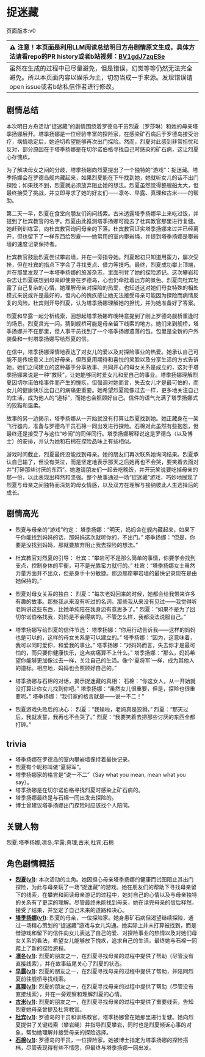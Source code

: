 # 捉迷藏
页面版本:v0
 

| :warning: 注意！本页面是利用LLM阅读总结明日方舟剧情原文生成，具体方法请看repo的PR history或者b站视频：[BV1gdJ7zqESe](https://www.bilibili.com/video/BV1gdJ7zqESe/)         |
|:----------------------------|
| 虽然在生成的过程中已尽量避免，但是错误，幻觉等等仍然无法完全避免。所以本页面内容以娱乐为主，切勿当成一手来源。发现错误请open issue或者b站私信作者进行修改。|



## 剧情总结
本次明日方舟活动“捉迷藏”的剧情围绕着罗德岛干员烈夏（罗莎琳）和她的母亲塔季扬娜展开。塔季扬娜是一位经验丰富的探险家，在感染矿石病后于罗德岛接受治疗，病情稳定后，她迫切希望能够再次出门探险。然而，烈夏对此感到非常担忧和反对，部分原因在于塔季扬娜是在切尔诺伯格寻找自己时感染的矿石病，这让烈夏心存愧疚。

为了解决母女之间的分歧，塔季扬娜向烈夏提出了一个独特的“游戏”：捉迷藏。塔季扬娜会在罗德岛舰内藏起来，如果烈夏能在下午找到她，她就听女儿的话不出门探险；如果找不到，烈夏就必须放弃阻止她的想法。烈夏虽然觉得整艘船太大，但最终接受了挑战，并立即寻求了她的好友们——凛冬、早露、真理和古米——的帮助。

第二天一早，烈夏在食堂向朋友们询问线索。古米透露塔季扬娜早上来吃过饭，并提到了杜宾教官的名字。烈夏由此推测塔季扬娜可能去了杜宾教官那里进行复健。她赶到训练室，向杜宾教官询问母亲的下落。杜宾教官证实塔季扬娜来过并已经离开，但也留下了一样东西给烈夏——她常用的室内攀岩绳，并提到塔季扬娜是攀岩墙的速度记录保持者。

杜宾教官鼓励烈夏尝试攀岩墙，并在一旁指导她。烈夏起初只知道用蛮力，屡次受挫，但在杜宾的指点下学会了寻找支点、借力等技巧。最终，烈夏成功攀上顶端，并在那里发现了一本塔季扬娜的旅游杂志，里面刊登了她的探险游记。这次攀岩和杂志让烈夏联想到母亲即使身在罗德岛，心也仍牵挂着远方的景色。烈夏向杜宾坦露了自己复杂的心情，她理解母亲对探险的热爱，也知道这对她们母女特殊的相处模式来说或许是最好的，但内心的愧疚感让她无法接受母亲可能因为探险而病情反复的风险。杜宾则开导烈夏，认为塔季扬娜理解她的担忧，并为她准备好了答案。

烈夏和早露一起分析线索，回想起塔季扬娜昨晚特意提到了刚上罗德岛舰桥重逢时的场景。烈夏灵光一闪，猜到舰桥可能是母亲留下线索的地方。她们来到舰桥，塔季扬娜并不在那里，但人事干员找到了一个塔季扬娜遗落的包。包里是全新的户外装备和一封塔季扬娜写给烈夏的信。

在信中，塔季扬娜深情地表达了对女儿的爱以及对探险事业的热爱。她承认自己可能不是传统意义上的好母亲，但烈夏用期待和喜悦的笑脸以及分享生活的方式告诉她，她们之间建立的这种基于分享故事、共同开心的母女关系是成立的，这对于塔季扬娜来说是一种“救赎”，让她能够同时爱女儿和爱自己的事业。塔季扬娜理解烈夏因切尔诺伯格事件而产生的愧疚，但强调对她而言，失去女儿才是最可怕的，而女儿的健康快乐比自己的病痛更重要。她希望烈夏能像过去一样，更多地关注自己的生活，成为他人的“道标”，而她也会照顾好自己。信件的语气充满了塔季扬娜式的狡黠和温柔。

故事的另一边揭示，塔季扬娜从一开始就没有打算让烈夏找到她。她正藏身在一架飞行器内，准备与罗德岛干员石棉一同出发进行探险。石棉对此虽然有些抱怨，但最终还是接受了与这位“吵闹”的同伴同行。塔季扬娜解释说这是罗德岛（以及博士）的安排，并认为她和石棉在探险品味上有些相似。

游戏时间截止，烈夏最终没能找到母亲。她的朋友们再次联系她询问结果。烈夏承认自己输了，但没有哭泣，而是坚定地表示那天之后她再也不会哭，要笑着去面对并“打碎那些讨厌的东西”。她邀请朋友们一起去吃晚饭，并开玩笑说要吃掉母亲的那一份，以此表现出释然和坚强。整个故事通过一场“捉迷藏”游戏，巧妙地展现了烈夏与母亲之间独特而深刻的母女情感，以及双方在理解与接纳彼此人生选择后的成长。
## 剧情高光
- 烈夏与母亲的“游戏”约定：
  塔季扬娜：“明天，妈妈会在舰内藏起来，如果下午你能找到妈妈的话，那妈妈这次就听你的，不出门。”
  塔季扬娜：“但是，你要是没找到妈妈，那就要放弃阻止我去探险的想法。”

- 杜宾教官对烈夏的引导：
  杜宾：“攀岩可不是那么简单的事情，你要学会找到支点，控制身体的平衡，可不是光靠蛮力就行的。”
  杜宾：“塔季扬娜女士虽然力量方面并不出众，但是身手十分敏捷。那边那座攀岩墙的最快记录现在是由她保持的。”

- 烈夏对母女关系的独白：
  烈夏：“每次老妈回来的时候，她都会给我带来许多有趣的故事。那些我从来没有听过的名词，那些我从来没有见过——我觉得听老妈讲这些东西，比她单纯陪在我身边有意思多了。”
  烈夏：“如果不是为了回切尔诺伯格找我，妈妈是不会得病的。不管怎么样，我都没法说服自己。”

- 塔季扬娜写给烈夏的信件节选：
  塔季扬娜：“你用行动告诉我——这样的妈妈也是可以的，这样的母女关系是可以建立的。”
  塔季扬娜：“因为，这意味着，我可以同时爱你，和爱我的事业。”
  塔季扬娜：“对妈妈而言，失去你才是最可怕的，而只要你健康快乐，这点病痛算不上什么。”
  塔季扬娜：“那么，妈妈希望你能够更加像过去一样，关注自己的生活。像个‘夏将军’一样，成为其他人的道标。相应地，妈妈也会照顾好自己的。”

- 塔季扬娜与石棉的对话，揭示捉迷藏的真相：
  石棉：“你这女人，从一开始就没打算让你女儿找到你吧。”
  塔季扬娜：“虽然女儿很重要，但是，探险也很重要呢。”
  塔季扬娜：“我们家的格言就是——说一不二！”

- 烈夏游戏失败后的决心：
  烈夏：“我输啦，老妈真是狡猾。”
  烈夏：“那天过后，我就发誓，我再也不会哭了。”
  烈夏：“我要笑着去把那些讨厌的东西全都打碎。”
## trivia
- 塔季扬娜在罗德岛的室内攀岩墙保持着最快记录。
- 烈夏有个昵称叫做“夏将军”。
- 塔季扬娜家的格言是“说一不二”（Say what you mean, mean what you say）。
- 塔季扬娜是在切尔诺伯格寻找烈夏时感染上矿石病的。
- 塔季扬娜最终是与石棉一同出发去探险的。
- 博士曾建议塔季扬娜出门探险时应该找个人陪同。
## 关键人物
烈夏;塔季扬娜;凛冬;早露;真理;古米;杜宾;石棉
## 角色剧情概括
-   **[烈夏](../char_v3/char_194_leto.md)([v1](../chars/char_194_leto.md))**: 本次活动的主角。她因担心母亲塔季扬娜的健康而试图阻止其出门探险，为此与母亲玩了一场“捉迷藏”的游戏。她在朋友们的帮助下寻找母亲留下的线索，在攀岩和阅读母亲游记的过程中，她对自己的心情以及与母亲独特的关系有了更深的理解。尽管最终未能找到母亲，她在读完母亲的信后释然，接受了结果，并坚定了自己未来的道路和决心。
-   **[塔季扬娜](../char_v3/extended_char_ta_ji_yang_na.md)([v1](../chars/extended_char_ta_ji_yang_na.md))**: 烈夏的母亲，一位探险家。她身患矿石病但渴望继续探险，通过一场精心策划的“捉迷藏”游戏与女儿沟通。她实际上并未打算被找到，而是借游戏和留下的信件向女儿表达了自己的爱、对探险事业的热情以及对她们母女关系的看法，希望女儿能够放下愧疚，追求自己的生活。最终她与石棉一同踏上了新的探险旅程。
-   **[凛冬](../char_v3/char_115_headbr.md)([v1](../chars/char_115_headbr.md))**: 烈夏的朋友之一，在烈夏寻找母亲的过程中提供了帮助（尽管没有直接线索），并在故事结尾关心了烈夏的状态。
-   **[早露](../char_v3/char_197_poca.md)([v1](../chars/char_197_poca.md))**: 烈夏的朋友之一，在烈夏寻找母亲的过程中提供了帮助，并陪同烈夏前往舰桥寻找线索。
-   **[真理](../char_v3/char_195_glassb.md)([v1](../chars/char_195_glassb.md))**: 烈夏的朋友之一，在烈夏寻找母亲的过程中提供了帮助（尽管没有直接线索），并在一旁观察和理解烈夏的心情。
-   **[古米](../char_v3/char_196_sunbr.md)([v1](../chars/char_196_sunbr.md))**: 烈夏的朋友之一，在烈夏寻找母亲的过程中提供了重要线索，告知烈夏她母亲曾提及杜宾教官。
-   **[杜宾](../char_v3/char_130_doberm.md)([v1](../chars/char_130_doberm.md))**: 罗德岛的干员和训练教官。塔季扬娜曾在她那里进行复健。她向烈夏提供了关键线索（攀岩绳）并指导烈夏攀岩，同时也是烈夏倾诉心事的对象，帮助她理解并接受母亲的探险选择。
-   **[石棉](../char_v3/char_378_asbest.md)([v1](../chars/char_378_asbest.md))**: 罗德岛的干员，一位探险家。她被博士指定为塔季扬娜的探险搭档，尽管表现得有些不情愿，但最终与塔季扬娜一同出发。